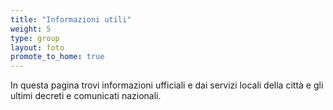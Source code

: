 ```yaml
---
title: "Informazioni utili"
weight: 5
type: group
layout: foto
promote_to_home: true 
---
```


In questa pagina trovi informazioni ufficiali e dai servizi locali della città e gli ultimi decreti e comunicati nazionali.
